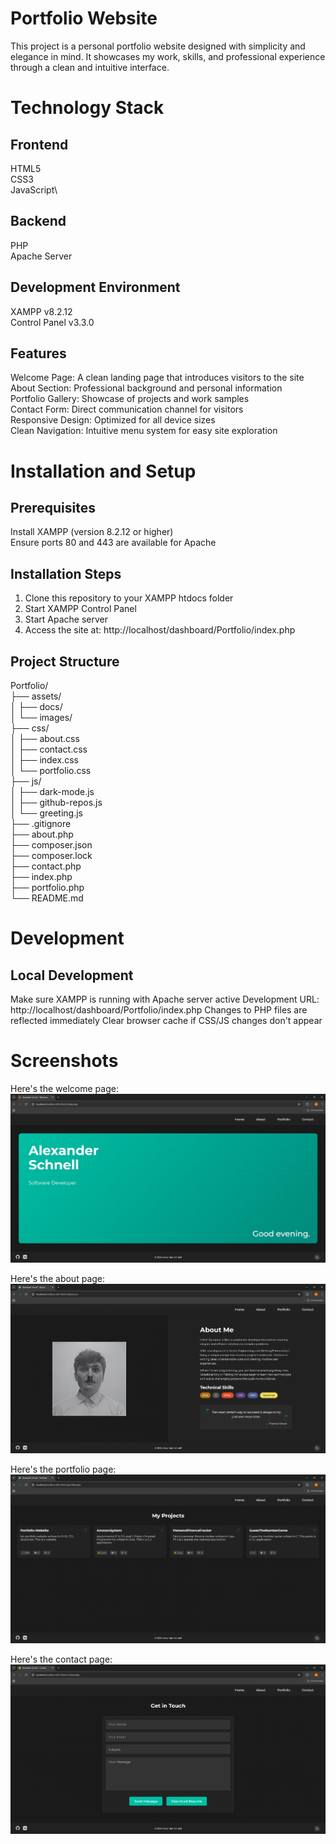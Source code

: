 # Portfolio Website

This project is a personal portfolio website designed with simplicity and elegance in mind. It showcases my work, skills, and professional experience through a clean and intuitive interface.

# Technology Stack

## Frontend

HTML5\
CSS3\
JavaScript\

## Backend

PHP\
Apache Server

## Development Environment

XAMPP v8.2.12\
Control Panel v3.3.0

## Features

Welcome Page: A clean landing page that introduces visitors to the site\
About Section: Professional background and personal information\
Portfolio Gallery: Showcase of projects and work samples\
Contact Form: Direct communication channel for visitors\
Responsive Design: Optimized for all device sizes\
Clean Navigation: Intuitive menu system for easy site exploration

# Installation and Setup

## Prerequisites

Install XAMPP (version 8.2.12 or higher)\
Ensure ports 80 and 443 are available for Apache

## Installation Steps

1. Clone this repository to your XAMPP htdocs folder
2. Start XAMPP Control Panel
3. Start Apache server
4. Access the site at: http://localhost/dashboard/Portfolio/index.php

## Project Structure

Portfolio/\
├── assets/\
│   ├── docs/\
│   └── images/\
├── css/\
│   ├── about.css\
│   ├── contact.css\
│   ├── index.css\
│   └── portfolio.css\
├── js/\
│   ├── dark-mode.js\
│   ├── github-repos.js\
│   └── greeting.js\
├── .gitignore\
├── about.php\
├── composer.json\
├── composer.lock\
├── contact.php\
├── index.php\
├── portfolio.php\
└── README.md

# Development

## Local Development

Make sure XAMPP is running with Apache server active
Development URL: http://localhost/dashboard/Portfolio/index.php
Changes to PHP files are reflected immediately
Clear browser cache if CSS/JS changes don't appear

# Screenshots

Here's the welcome page:
![Welcome page](./assets/images/welcome.png)

Here's the about page:
![About page](./assets/images/about.png)

Here's the portfolio page:
![Portfolio page](./assets/images/portfolio.png)

Here's the contact page:
![Contact page](./assets/images/contact.png)

